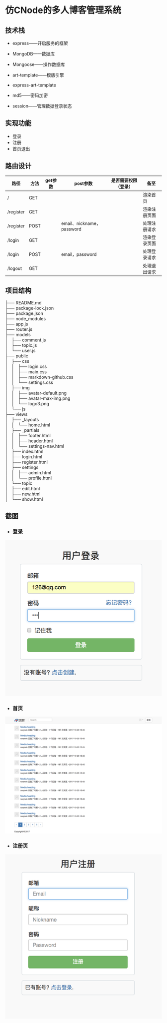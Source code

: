 # 仿CNode的多人博客管理系统
## 技术栈

- express——开启服务的框架
- MongoDB——数据库

- Mongoose——操作数据库
- art-template——模版引擎
- express-art-template
- md5——密码加密
- session——管理数据登录状态

## 实现功能 

- 登录
- 注册
- 首页退出

## 路由设计

| 路径      | 方法 | get参数 | post参数                  | 是否需要权限（登录） | 备至         |
| --------- | ---- | ------- | ------------------------- | -------------------- | ------------ |
| /         | GET  |         |                           |                      | 渲染首页     |
| /register | GET  |         |                           |                      | 渲染注册页面 |
| /register | POST |         | email、nickname，password |                      | 处理注册请求 |
| /login    | GET  |         |                           |                      | 渲染登录页面 |
| /login    | POST |         | email，password           |                      | 处理登录请求 |
| /logout   | GET  |         |                           |                      | 处理退出请求 |

## 项目结构

├── README.md<br/>
├── package-lock.json<br/>
├── package.json<br/>
├── node_modules<br/>
├── app.js<br/>
├── router.js<br/>
├── models<br/>
│   ├── comment.js<br/>
│   ├── topic.js<br/>
│   └── user.js<br/>
├── public<br/>
│   ├── css<br/>
│   │   ├── login.css<br/>
│   │   ├── main.css<br/>
│   │   ├── markdown-github.css<br/>
│   │   └── settings.css<br/>
│   ├── img<br/>
│   │   ├── avatar-default.png<br/>
│   │   ├── avatar-max-img.png<br/>
│   │   └── logo3.png<br/>
│   └── js<br/>
├── views<br/>
│   ├── _layouts<br/>
│   │   └── home.html<br/>
│   ├── _partials<br/>
│   │   ├── footer.html<br/>
│   │   ├── header.html<br/>
│   │   └── settings-nav.html<br/>
│   ├── index.html<br/>
│   ├── login.html<br/>
│   ├── register.html<br/>
│   ├── settings<br/>
│   │   ├── admin.html<br/>
│   │   └── profile.html<br/>
│   └── topic<br/>
│       ├── edit.html<br/>
│       ├── new.html<br/>
│       └── show.html<br/>

## 截图
   
   - ### 登录
![](./登录页.png)

   - ### 首页
![](./首页.png)

   - ### 注册页
![](./注册页面.png)